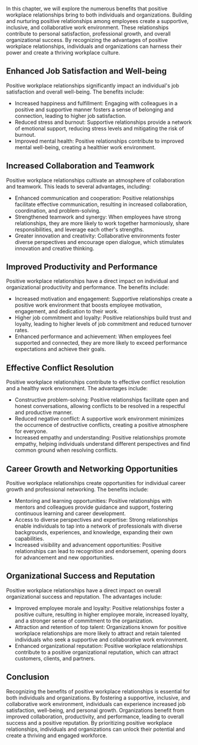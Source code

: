 
In this chapter, we will explore the numerous benefits that positive workplace relationships bring to both individuals and organizations. Building and nurturing positive relationships among employees create a supportive, inclusive, and collaborative work environment. These relationships contribute to personal satisfaction, professional growth, and overall organizational success. By recognizing the advantages of positive workplace relationships, individuals and organizations can harness their power and create a thriving workplace culture.

**Enhanced Job Satisfaction and Well-being**
--------------------------------------------

Positive workplace relationships significantly impact an individual's job satisfaction and overall well-being. The benefits include:

* Increased happiness and fulfillment: Engaging with colleagues in a positive and supportive manner fosters a sense of belonging and connection, leading to higher job satisfaction.
* Reduced stress and burnout: Supportive relationships provide a network of emotional support, reducing stress levels and mitigating the risk of burnout.
* Improved mental health: Positive relationships contribute to improved mental well-being, creating a healthier work environment.

**Increased Collaboration and Teamwork**
----------------------------------------

Positive workplace relationships cultivate an atmosphere of collaboration and teamwork. This leads to several advantages, including:

* Enhanced communication and cooperation: Positive relationships facilitate effective communication, resulting in increased collaboration, coordination, and problem-solving.
* Strengthened teamwork and synergy: When employees have strong relationships, they are more likely to work together harmoniously, share responsibilities, and leverage each other's strengths.
* Greater innovation and creativity: Collaborative environments foster diverse perspectives and encourage open dialogue, which stimulates innovation and creative thinking.

**Improved Productivity and Performance**
-----------------------------------------

Positive workplace relationships have a direct impact on individual and organizational productivity and performance. The benefits include:

* Increased motivation and engagement: Supportive relationships create a positive work environment that boosts employee motivation, engagement, and dedication to their work.
* Higher job commitment and loyalty: Positive relationships build trust and loyalty, leading to higher levels of job commitment and reduced turnover rates.
* Enhanced performance and achievement: When employees feel supported and connected, they are more likely to exceed performance expectations and achieve their goals.

**Effective Conflict Resolution**
---------------------------------

Positive workplace relationships contribute to effective conflict resolution and a healthy work environment. The advantages include:

* Constructive problem-solving: Positive relationships facilitate open and honest conversations, allowing conflicts to be resolved in a respectful and productive manner.
* Reduced negative conflict: A supportive work environment minimizes the occurrence of destructive conflicts, creating a positive atmosphere for everyone.
* Increased empathy and understanding: Positive relationships promote empathy, helping individuals understand different perspectives and find common ground when resolving conflicts.

**Career Growth and Networking Opportunities**
----------------------------------------------

Positive workplace relationships create opportunities for individual career growth and professional networking. The benefits include:

* Mentoring and learning opportunities: Positive relationships with mentors and colleagues provide guidance and support, fostering continuous learning and career development.
* Access to diverse perspectives and expertise: Strong relationships enable individuals to tap into a network of professionals with diverse backgrounds, experiences, and knowledge, expanding their own capabilities.
* Increased visibility and advancement opportunities: Positive relationships can lead to recognition and endorsement, opening doors for advancement and new opportunities.

**Organizational Success and Reputation**
-----------------------------------------

Positive workplace relationships have a direct impact on overall organizational success and reputation. The advantages include:

* Improved employee morale and loyalty: Positive relationships foster a positive culture, resulting in higher employee morale, increased loyalty, and a stronger sense of commitment to the organization.
* Attraction and retention of top talent: Organizations known for positive workplace relationships are more likely to attract and retain talented individuals who seek a supportive and collaborative work environment.
* Enhanced organizational reputation: Positive workplace relationships contribute to a positive organizational reputation, which can attract customers, clients, and partners.

**Conclusion**
--------------

Recognizing the benefits of positive workplace relationships is essential for both individuals and organizations. By fostering a supportive, inclusive, and collaborative work environment, individuals can experience increased job satisfaction, well-being, and personal growth. Organizations benefit from improved collaboration, productivity, and performance, leading to overall success and a positive reputation. By prioritizing positive workplace relationships, individuals and organizations can unlock their potential and create a thriving and engaged workforce.
